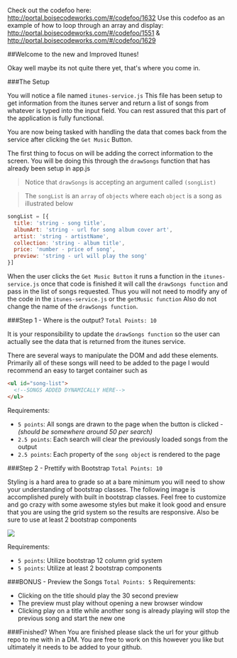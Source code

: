Check out the codefoo here: http://portal.boisecodeworks.com/#/codefoo/1632
Use this codefoo as an example of how to loop through an array and display: http://portal.boisecodeworks.com/#/codefoo/1551 & http://portal.boisecodeworks.com/#/codefoo/1629



##Welcome to the new and Improved Itunes!

Okay well maybe its not quite there yet, that's where you come in.

###The Setup

You will notice a file named `itunes-service.js` This file has been setup to get information from the itunes server and return a list of songs from whatever is typed into the input field. You can rest assured that this part of the application is fully functional. 

You are now being tasked with handling the data that comes back from the service after clicking the `Get Music` Button. 

The first thing to focus on will be adding the correct information to the screen. You will be doing this through the `drawSongs` function that has already been setup in app.js

> Notice that `drawSongs` is accepting an argument called `(songList)`

> The `songList` is an `array` of `objects` where each `object` is a song as illustrated below

```javascript
songList = [{
  title: 'string - song title',
  albumArt: 'string - url for song album cover art',
  artist: 'string - artistName',
  collection: 'string - album title',
  price: 'number - price of song',
  preview: 'string - url will play the song'
}]
```
When the user clicks the `Get Music Button` it runs a function in the `itunes-service.js` once that code is finished it will call the `drawSongs function` and pass in the list of songs requested. Thus you will not need to modify any of the code in the `itunes-service.js` or the `getMusic function` Also do not change the name of the `drawSongs function`.

###Step 1 -  Where is the output? `Total Points: 10`

It is your responsibility to update the `drawSongs function` so the user can actually see the data that is returned from the itunes service.

There are several ways to manipulate the DOM and add these elements. Primarily all of these songs will need to be added to the page I would recommend an easy to target container such as 

```html
<ul id="song-list">
  <!--SONGS ADDED DYNAMICALLY HERE-->
</ul>
```

Requirements:
- `5 points`: All songs are drawn to the page when the button is clicked - *(should be somewhere around 50 per search)*
- `2.5 points`: Each search will clear the previously loaded songs from the output
- `2.5 points`: Each property of the `song object` is rendered to the page 

###Step 2 - Prettify with Bootstrap `Total Points: 10`

Styling is a hard area to grade so at a bare minimum you will need to show your understanding of bootstrap classes. The following image is accomplished purely with built in bootstrap classes. Feel free to customize and go crazy with some awesome styles but make it look good and ensure that you are using the grid system so the results are responsive. Also be sure to use at least 2 bootstrap components

<div>
  <img class="img-responsive" src="https://bcw.blob.core.windows.net/public/img/mytunes.jpg" />
</div>

Requirements:
- `5 points`: Utilize bootstrap 12 column grid system
- `5 points`: Utilize at least 2 bootstrap components


###BONUS - Preview the Songs `Total Points: 5`
Requirements: 
- Clicking on the title should play the 30 second preview
- The preview must play without opening a new browser window
- Clicking play on a title while another song is already playing will stop the previous song and start the new one

###Finished?
When You are finished please slack the url for your github repo to me with in a DM. You are free to work on this however you like but ultimately it needs to be added to your github.
